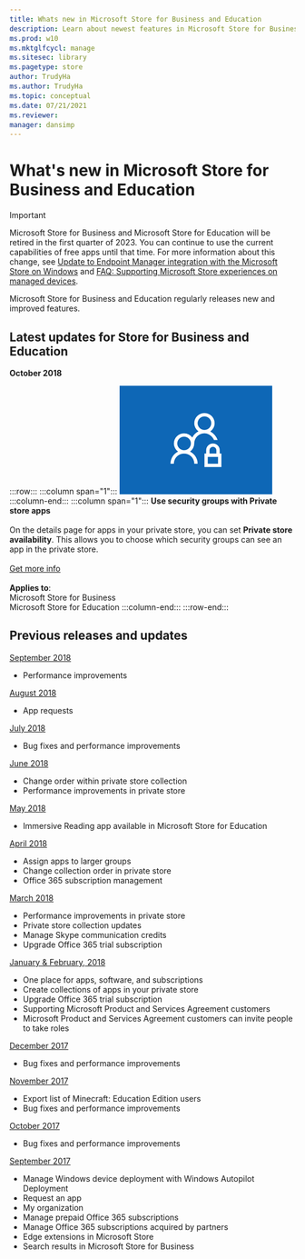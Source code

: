 ```yaml
---
title: Whats new in Microsoft Store for Business and Education
description: Learn about newest features in Microsoft Store for Business and Microsoft Store for Education.
ms.prod: w10
ms.mktglfcycl: manage
ms.sitesec: library
ms.pagetype: store
author: TrudyHa
ms.author: TrudyHa
ms.topic: conceptual
ms.date: 07/21/2021
ms.reviewer: 
manager: dansimp
---
```


# What's new in Microsoft Store for Business and Education

> [!IMPORTANT]
> Microsoft Store for Business and Microsoft Store for Education will be retired in the first quarter of 2023. You can continue to use the current capabilities of free apps until that time. For more information about this change, see [Update to Endpoint Manager integration with the Microsoft Store on Windows](https://techcommunity.microsoft.com/t5/windows-it-pro-blog/update-to-endpoint-manager-integration-with-the-microsoft-store/ba-p/3585077) and [FAQ: Supporting Microsoft Store experiences on managed devices](https://techcommunity.microsoft.com/t5/windows-management/faq-supporting-microsoft-store-experiences-on-managed-devices/m-p/3585286).

Microsoft Store for Business and Education regularly releases new and improved features.  

## Latest updates for Store for Business and Education

**October 2018**

:::row:::
   :::column span="1":::
   ![Security groups.](images/security-groups-icon.png)
   :::column-end:::
   :::column span="1":::
   **Use security groups with Private store apps**<br /><br /> On the details page for apps in your private store, you can set **Private store availability**. This allows you to choose which security groups can see an app in the private store. <br /><br />[Get more info](./app-inventory-management-microsoft-store-for-business.md#private-store-availability)<br /><br />**Applies to**:<br /> Microsoft Store for Business <br /> Microsoft Store for Education
   :::column-end:::
:::row-end:::


<!---
We've been working on bug fixes and performance improvements to provide you a better experience. Stay tuned for new features!
|  |  |
|-----------------------|---------------------------------|
| ![Private store performance icon.](images/perf-improvement-icon.png) |**Performance improvements in private store**<br /><br /> We've made it significantly faster for you to update the private store. Many changes to the private store are available immediately after you make them. <br /><br />[Get more info](./manage-private-store-settings.md#private-store-performance)<br /><br />**Applies to**:<br /> Microsoft Store for Business <br /> Microsoft Store for Education |
| <iframe width="288" height="232" src="https://www.youtube-nocookie.com/embed/IpLIZU_j7Z0" frameborder="0" allowfullscreen></iframe>| **Manage Windows device deployment with Windows Autopilot Deployment** <br /><br /> In Microsoft Store for Business, you can manage devices for your organization and apply an Autopilot deployment profile to your devices. When people in your organization run the out-of-box experience on the device, the profile configures Windows, based on the Autopilot deployment profile you applied to the device.<br /><br />[Get more info](add-profile-to-devices.md)<br /><br />**Applies to**:<br /> Microsoft Store for Business <br /> Microsoft Store for Education  |
| ![Microsoft Store for Business Settings page, Distribute tab showing app requests setting.](images/msfb-wn-1709-app-request.png) |**Request an app**<br /><br />People in your organization can request additional licenses for apps in your private store, and then Admins or Purchasers can make the purchases. <br /><br />[Get more info](./acquire-apps-microsoft-store-for-business.md#request-apps)<br /><br />**Applies to**:<br /> Microsoft Store for Business <br /> Microsoft Store for Education |
||  ![Image showing Add a Collection.](images/msfb-add-collection.png) |**Private store collections**<br /><br> You can groups of apps in your private store with **Collections**. This can help you organize apps and help people find apps for their job or classroom. <br /><br />[Get more info](https://review.docs.microsoft.com/microsoft-store/manage-private-store-settings?branch=msfb-14856406#add-a-collection)<br /><br />**Applies to**:<br /> Microsoft Store for Business <br /> Microsoft Store for Education |
-->

## Previous releases and updates

[September 2018](release-history-microsoft-store-business-education.md#september-2018)
- Performance improvements

[August 2018](release-history-microsoft-store-business-education.md#august-2018)
- App requests 

[July 2018](release-history-microsoft-store-business-education.md#july-2018)
- Bug fixes and performance improvements

[June 2018](release-history-microsoft-store-business-education.md#june-2018)
- Change order within private store collection
- Performance improvements in private store

[May 2018](release-history-microsoft-store-business-education.md#may-2018)
- Immersive Reading app available in Microsoft Store for Education

[April 2018](release-history-microsoft-store-business-education.md#april-2018)
- Assign apps to larger groups
- Change collection order in private store
- Office 365 subscription management

[March 2018](release-history-microsoft-store-business-education.md#march-2018)
- Performance improvements in private store
- Private store collection updates
- Manage Skype communication credits
- Upgrade Office 365 trial subscription

[January &amp; February, 2018](release-history-microsoft-store-business-education.md#january-and-february-2018)
- One place for apps, software, and subscriptions
- Create collections of apps in your private store
- Upgrade Office 365 trial subscription
- Supporting Microsoft Product and Services Agreement customers
- Microsoft Product and Services Agreement customers can invite people to take roles

[December 2017](release-history-microsoft-store-business-education.md#december-2017)
- Bug fixes and performance improvements

[November 2017](release-history-microsoft-store-business-education.md#november-2017)
- Export list of Minecraft: Education Edition users
- Bug fixes and performance improvements

[October 2017](release-history-microsoft-store-business-education.md#october-2017)
- Bug fixes and performance improvements 

[September 2017](release-history-microsoft-store-business-education.md#september-2017)
- Manage Windows device deployment with Windows Autopilot Deployment
- Request an app
- My organization
- Manage prepaid Office 365 subscriptions
- Manage Office 365 subscriptions acquired by partners
- Edge extensions in Microsoft Store
- Search results in Microsoft Store for Business